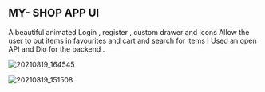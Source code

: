 ## MY- SHOP APP UI
A beautiful animated Login , register , custom drawer and icons
Allow the user to put items in favourites and cart and search for items 
 I Used an open API and Dio for the backend .
 
 
 ![20210819_164545](https://user-images.githubusercontent.com/88829064/130089858-2c88bdbf-247d-4bd9-8a09-a71158713668.gif)

 ![20210819_151508](https://user-images.githubusercontent.com/88829064/130088013-012fa645-4a99-4c63-a48e-05efd4fe1ccf.gif)
